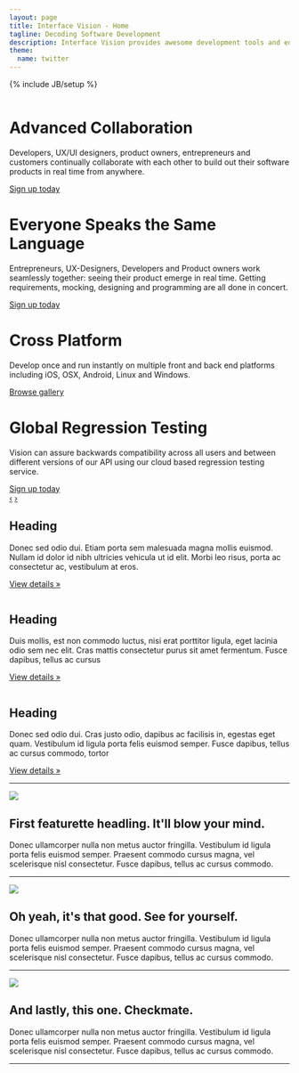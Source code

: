 ```yaml
---
layout: page
title: Interface Vision - Home
tagline: Decoding Software Development
description: Interface Vision provides awesome development tools and educational products for aspiring software visionaries.
theme:
  name: twitter
---
```

{% include JB/setup %}

<!-- Carousel ================================================== -->
<div id="myCarousel" class="carousel slide">
  <div class="carousel-inner">
    <div class="item active">
      <img src="{{ ASSET_PATH }}/img/carousel/slide-01.jpg" alt="">
      <div class="container">
        <div class="carousel-caption">
          <h1>Advanced Collaboration</h1>
          <p class="lead">Developers, UX/UI designers, product owners, entrepreneurs and customers continually collaborate with each other to build out their software products in real time from anywhere.</p>
          <a class="btn btn-large btn-primary" href="#">Sign up today</a>
        </div> <!-- carousel-caption -->
      </div> <!-- container -->
    </div> <!-- item active -->
    <div class="item">
      <img src="{{ ASSET_PATH }}/img/carousel/slide-02.jpg" alt="">
      <div class="container">
        <div class="carousel-caption">
          <h1>Everyone Speaks the Same Language</h1>
          <p class="lead">Entrepreneurs, UX-Designers, Developers and Product owners work seamlessly together: seeing their product emerge in real time. Getting requirements, mocking, designing and programming are all done in concert.</p>
          <a class="btn btn-large btn-primary" href="#">Sign up today</a>
        </div> <!-- carousel-caption -->
      </div> <!-- container -->
    </div>  <!--item  -->
    <div class="item">
      <img src="{{ ASSET_PATH }}/img/carousel/slide-03.jpg" alt="">
      <div class="container">
        <div class="carousel-caption">
          <h1>Cross Platform</h1>
          <p class="lead">Develop once and run instantly on multiple front and back end platforms including iOS, OSX, Android, Linux and Windows.</p>
          <a class="btn btn-large btn-primary" href="#">Browse gallery</a>
        </div> <!-- carousel-caption -->
      </div> <!-- container -->
    </div> <!-- item -->
    <div class="item">
      <img src="{{ ASSET_PATH }}/img/carousel/slide-04.jpg" alt="">
      <div class="container">
        <div class="carousel-caption">
          <h1>Global Regression Testing</h1>
          <p class="lead">Vision can assure backwards compatibility across all users and between different versions of our API using our cloud based regression testing service.</p>
          <a class="btn btn-large btn-primary" href="#">Sign up today</a>
        </div> <!-- carousel-caption -->
      </div> <!-- container -->
    </div> <!-- item -->
  </div> <!-- carousel-inner -->
  <a class="left carousel-control" href="#myCarousel" data-slide="prev">&lsaquo;</a>
  <a class="right carousel-control" href="#myCarousel" data-slide="next">&rsaquo;</a>
</div>

<!-- Marketing Messaging and Featurettes ================================================== -->
<!-- Wrap the rest of the page in another container to center all the content. -->

<div class="container marketing">
  <!-- Three columns of text below the carousel -->
  <div class="row">
    <div class="span4">
      <img class="img-circle" data-src="holder.js/140x140">
      <h2>Heading</h2>
      <p>Donec sed odio dui. Etiam porta sem malesuada magna mollis euismod. Nullam id dolor id nibh ultricies vehicula ut id elit. Morbi leo risus, porta ac consectetur ac, vestibulum at eros.</p>
      <p><a class="btn" href="#">View details &raquo;</a></p>
    </div><!-- span4 -->
    <div class="span4">
      <img class="img-circle" data-src="holder.js/140x140">
      <h2>Heading</h2>
      <p>Duis mollis, est non commodo luctus, nisi erat porttitor ligula, eget lacinia odio sem nec elit. Cras mattis consectetur purus sit amet fermentum. Fusce dapibus, tellus ac cursus</p>
      <p><a class="btn" href="#">View details &raquo;</a></p>
    </div> <!-- span4 -->
    <div class="span4">
      <img class="img-circle" data-src="holder.js/140x140">
      <h2>Heading</h2>
      <p>Donec sed odio dui. Cras justo odio, dapibus ac facilisis in, egestas eget quam. Vestibulum id ligula porta felis euismod semper. Fusce dapibus, tellus ac cursus commodo, tortor </p>
      <p><a class="btn" href="#">View details &raquo;</a></p>
    </div> <!-- span4 -->
  </div> <!-- row -->

  <hr class="featurette-divider">
  <div class="featurette">
    <img class="featurette-image pull-right" src="{{ ASSET_PATH }}/img/browser-icon-chrome.png">
    <h2 class="featurette-heading">First featurette headling. <span class="muted">It'll blow your mind.</span></h2>
    <p class="lead">Donec ullamcorper nulla non metus auctor fringilla. Vestibulum id ligula porta felis euismod semper. Praesent commodo cursus magna, vel scelerisque nisl consectetur. Fusce dapibus, tellus ac cursus commodo.</p>
  </div> <!-- featurette -->
  <hr class="featurette-divider">
  <div class="featurette">
    <img class="featurette-image pull-left" src="{{ ASSET_PATH }}/img/browser-icon-firefox.png">
    <h2 class="featurette-heading">Oh yeah, it's that good. <span class="muted">See for yourself.</span></h2>
    <p class="lead">Donec ullamcorper nulla non metus auctor fringilla. Vestibulum id ligula porta felis euismod semper. Praesent commodo cursus magna, vel scelerisque nisl consectetur. Fusce dapibus, tellus ac cursus commodo.</p>
  </div> <!-- featurette -->
  <hr class="featurette-divider">
  <div class="featurette">
    <img class="featurette-image pull-right" src="{{ ASSET_PATH }}/img/browser-icon-safari.png">
    <h2 class="featurette-heading">And lastly, this one. <span class="muted">Checkmate.</span></h2>
    <p class="lead">Donec ullamcorper nulla non metus auctor fringilla. Vestibulum id ligula porta felis euismod semper. Praesent commodo cursus magna, vel scelerisque nisl consectetur. Fusce dapibus, tellus ac cursus commodo.</p>
  </div> <!-- featurette -->
  <hr class="featurette-divider">

</div>

<script src="{{ ASSET_PATH }}/js/holder/holder.js"></script>


